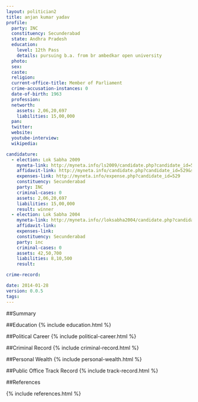 ```yaml
---
layout: politician2
title: anjan kumar yadav
profile: 
  party: INC
  constituency: Secunderabad
  state: Andhra Pradesh
  education: 
    level: 12th Pass
    details: pursuing b.a. from br ambedkar open university
  photo: 
  sex: 
  caste: 
  religion: 
  current-office-title: Member of Parliament
  crime-accusation-instances: 0
  date-of-birth: 1963
  profession: 
  networth: 
    assets: 2,06,20,697
    liabilities: 15,00,000
  pan: 
  twitter: 
  website: 
  youtube-interview: 
  wikipedia: 

candidature: 
  - election: Lok Sabha 2009
    myneta-link: http://myneta.info/ls2009/candidate.php?candidate_id=529
    affidavit-link: http://myneta.info/candidate.php?candidate_id=529&scan=original
    expenses-link: http://myneta.info/expense.php?candidate_id=529
    constituency: Secunderabad 
    party: INC
    criminal-cases: 0
    assets: 2,06,20,697
    liabilities: 15,00,000
    result: winner 
  - election: Lok Sabha 2004
    myneta-link: http://myneta.info//loksabha2004/candidate.php?candidate_id=225
    affidavit-link: 
    expenses-link: 
    constituency: Secunderabad 
    party: inc
    criminal-cases: 0
    assets: 42,50,700
    liabilities: 8,10,500
    result:  

crime-record: 

date: 2014-01-28
version: 0.0.5
tags: 
---
```

##Summary


##Education
{% include education.html %}


##Political Career
{% include political-career.html %}


##Criminal Record
{% include criminal-record.html %}


##Personal Wealth
{% include personal-wealth.html %}


##Public Office Track Record
{% include track-record.html %}


##References


{% include references.html %}